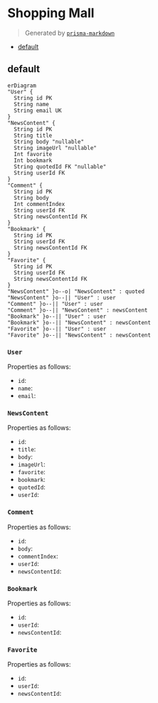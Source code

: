 # Shopping Mall

> Generated by [`prisma-markdown`](https://github.com/samchon/prisma-markdown)

- [default](#default)

## default

```mermaid
erDiagram
"User" {
  String id PK
  String name
  String email UK
}
"NewsContent" {
  String id PK
  String title
  String body "nullable"
  String imageUrl "nullable"
  Int favorite
  Int bookmark
  String quotedId FK "nullable"
  String userId FK
}
"Comment" {
  String id PK
  String body
  Int commentIndex
  String userId FK
  String newsContentId FK
}
"Bookmark" {
  String id PK
  String userId FK
  String newsContentId FK
}
"Favorite" {
  String id PK
  String userId FK
  String newsContentId FK
}
"NewsContent" }o--o| "NewsContent" : quoted
"NewsContent" }o--|| "User" : user
"Comment" }o--|| "User" : user
"Comment" }o--|| "NewsContent" : newsContent
"Bookmark" }o--|| "User" : user
"Bookmark" }o--|| "NewsContent" : newsContent
"Favorite" }o--|| "User" : user
"Favorite" }o--|| "NewsContent" : newsContent
```

### `User`

Properties as follows:

- `id`:
- `name`:
- `email`:

### `NewsContent`

Properties as follows:

- `id`:
- `title`:
- `body`:
- `imageUrl`:
- `favorite`:
- `bookmark`:
- `quotedId`:
- `userId`:

### `Comment`

Properties as follows:

- `id`:
- `body`:
- `commentIndex`:
- `userId`:
- `newsContentId`:

### `Bookmark`

Properties as follows:

- `id`:
- `userId`:
- `newsContentId`:

### `Favorite`

Properties as follows:

- `id`:
- `userId`:
- `newsContentId`:
